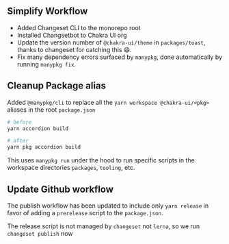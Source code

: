 ---
---

## Simplify Workflow

- Added Changeset CLI to the monorepo root
- Installed Changsetbot to Chakra UI org
- Update the version number of `@chakra-ui/theme` in `packages/toast`, thanks to
  changeset for catching this 😄.
- Fix many dependency errors surfaced by `manypkg`, done automatically by
  running `manypkg fix`.

## Cleanup Package alias

Added `@manypkg/cli` to replace all the `yarn workspace @chakra-ui/<pkg>`
aliases in the root `package.json`

```sh
# before
yarn accordion build

# after
yarn pkg accordion build
```

This uses `manypkg run` under the hood to run specific scripts in the workspace
directories `packages`, `tooling`, etc.

## Update Github workflow

The publish workflow has been updated to include only `yarn release` in favor of
adding a `prerelease` script to the `package.json`.

The release script is not managed by `changeset` not `lerna`, so we run
`changeset publish` now
